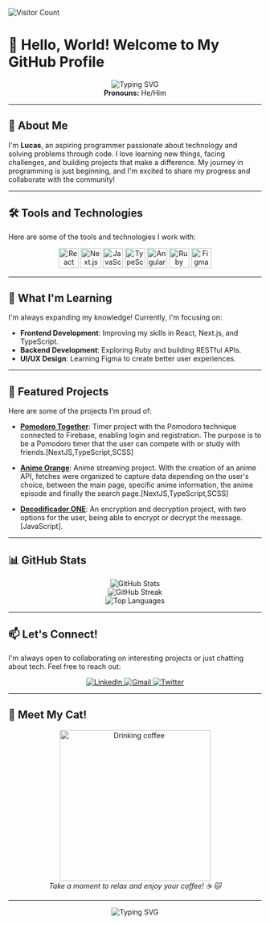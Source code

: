 ![Visitor Count](https://komarev.com/ghpvc/?username=luccasts&color=blue)

# 👋 Hello, World! Welcome to My GitHub Profile

<div align="center">
  <img src="https://readme-typing-svg.herokuapp.com?font=Fira+Code&pause=1000&color=00FF00&width=435&lines=Hi%2C+I'm+Lucas+(Luccasts);Aspiring+Programmer+and+Tech+Enthusiast" alt="Typing SVG" />
</div>

<div align="center">
  <strong>Pronouns:</strong> He/Him
</div>

---

## 🚀 About Me

I'm **Lucas**, an aspiring programmer passionate about technology and solving problems through code. I love learning new things, facing challenges, and building projects that make a difference. My journey in programming is just beginning, and I'm excited to share my progress and collaborate with the community!

---

## 🛠️ Tools and Technologies

Here are some of the tools and technologies I work with:

<div align="center">
  <img src="https://cdn.jsdelivr.net/gh/devicons/devicon/icons/react/react-original.svg" width="40" height="40" alt="React" title="React" />
  <img src="https://cdn.jsdelivr.net/gh/devicons/devicon/icons/nextjs/nextjs-original.svg" width="40" height="40" alt="Next.js" title="Next.js" />
  <img src="https://cdn.jsdelivr.net/gh/devicons/devicon/icons/javascript/javascript-original.svg" width="40" height="40" alt="JavaScript" title="JavaScript" />
  <img src="https://cdn.jsdelivr.net/gh/devicons/devicon/icons/typescript/typescript-original.svg" width="40" height="40" alt="TypeScript" title="TypeScript" />
  <img src="https://cdn.jsdelivr.net/gh/devicons/devicon/icons/angularjs/angularjs-original.svg" width="40" height="40" alt="Angular" title="Angular" />
  <img src="https://cdn.jsdelivr.net/gh/devicons/devicon/icons/ruby/ruby-original.svg" width="40" height="40" alt="Ruby" title="Ruby" />
  <img src="https://cdn.jsdelivr.net/gh/devicons/devicon/icons/figma/figma-original.svg" width="40" height="40" alt="Figma" title="Figma" />
</div>

---

## 🌱 What I'm Learning

I'm always expanding my knowledge! Currently, I'm focusing on:

- **Frontend Development**: Improving my skills in React, Next.js, and TypeScript.
- **Backend Development**: Exploring Ruby and building RESTful APIs.
- **UI/UX Design**: Learning Figma to create better user experiences.

---

## 📂 Featured Projects

Here are some of the projects I'm proud of:

- **[Pomodoro Together](https://github.com/luccasts/nextjs-pomodoro-together)**: Timer project with the Pomodoro technique connected to Firebase, enabling login and registration. The purpose is to be
  a Pomodoro timer that the user can compete with or study with friends.[NextJS,TypeScript,SCSS]
- **[Anime Orange](link)**: Anime streaming project. With the creation of an anime API, fetches were organized to capture data depending on the
  user's choice, between the main page, specific anime information, the anime episode and finally the search page.[NextJS,TypeScript,SCSS]

- **[Decodificador ONE](link)**: An encryption and decryption project, with two options for the user, being able to encrypt or decrypt the
  message. [JavaScript].

---

## 📊 GitHub Stats

<div align="center">
  <img src="https://github-readme-stats.vercel.app/api?username=luccasts&show_icons=true&theme=dark" alt="GitHub Stats" />
  <br />
  <img src="https://streak-stats.demolab.com/?user=luccasts&theme=dark&hide_border=true&border_radius=10" alt="GitHub Streak" />
  <br />
  <img src="https://github-readme-stats.vercel.app/api/top-langs/?username=luccasts&layout=compact&theme=dark" alt="Top Languages" />
</div>

---

## 📫 Let's Connect!

I'm always open to collaborating on interesting projects or just chatting about tech. Feel free to reach out:

<div align="center">
  <a href="https://linkedin.com/in/lucastsilva-dev" target="_blank">
    <img src="https://img.shields.io/badge/LinkedIn-0077B5?style=for-the-badge&logo=linkedin&logoColor=white" alt="LinkedIn" />
  </a>
  <a href="mailto:lucastsilvadev@gmail.com">
    <img src="https://img.shields.io/badge/Gmail-D14836?style=for-the-badge&logo=gmail&logoColor=white" alt="Gmail" />
  </a>
  <a href="https://twitter.com/luccasts_" target="_blank">
    <img src="https://img.shields.io/badge/Twitter-1DA1F2?style=for-the-badge&logo=twitter&logoColor=white" alt="Twitter" />
  </a>
</div>

---

## 🐾 Meet My Cat!

<div align="center">
  <img src="https://github.com/luccasts/luccasts/assets/89666547/03e8b3df-74b5-4d6c-9c86-6db389bc57d1" alt="Drinking coffee" width="300" />
  <br />
  <em>Take a moment to relax and enjoy your coffee! ☕ 🐱</em>
</div>

---

<div align="center">
  <img src="https://readme-typing-svg.herokuapp.com?font=Fira+Code&pause=1000&color=00FF00&width=435&lines=Thanks+for+visiting!;Let's+build+something+awesome+together." alt="Typing SVG" />

</div>
